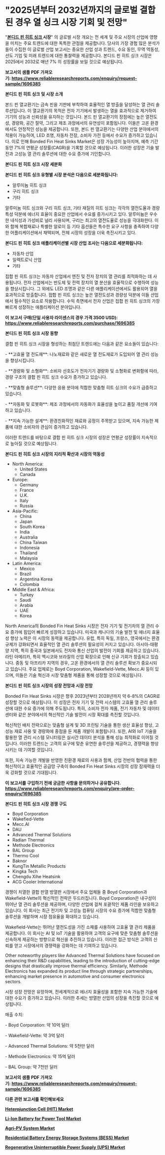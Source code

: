 <p><h1>"2025년부터 2032년까지의 글로벌 결합된 경우 열 싱크 시장 기회 및 전망"</h1></p><p>"<strong><a href="https://www.reliableresearchreports.com/bonded-fin-heat-sinks-r1696385?utm_campaign=106&utm_medium=7&utm_source=Github&utm_content=ia&utm_term=14022025&utm_id=bonded-fin-heat-sinks">본디드 핀 히트 싱크&nbsp;</a></strong><strong>시장</strong>" 의 글로벌 시장 개요는 전 세계 및 주요 시장의 산업에 영향을 미치는 주요 트렌드에 대한 독특한 관점을 제공합니다. 당사의 가장 경험 많은 분석가들이 수집한 이 글로벌 산업 보고서는 중요한 산업 성과 트렌드, 수요 동인, 무역 역동성, 선도 기업 및 미래 트렌드에 대한 통찰력을 제공합니다. 본디드 핀 히트 싱크 시장은 2025에서 2032로 매년 7% 의 성장률을 보일 것으로 예상됩니다.&nbsp;</p>
<p><strong>보고서의 샘플 PDF 가져오기:&nbsp;<a href="https://www.reliableresearchreports.com/enquiry/request-sample/1696385?utm_campaign=106&utm_medium=7&utm_source=Github&utm_content=ia&utm_term=14022025&utm_id=bonded-fin-heat-sinks">https://www.reliableresearchreports.com/enquiry/request-sample/1696385</a></strong></p>
<p><strong>본디드 핀 히트 싱크 및 시장 소개</strong></p>
<p><p>본드 핀 열교환기는 금속 핀을 기판에 부착하여 효율적인 열 방출을 달성하는 열 관리 솔루션입니다. 이 열교환기의 목적은 전자 기기에서 발생하는 열을 효과적으로 제거하여 기기의 성능과 신뢰성을 유지하는 것입니다. 본드 핀 열교환기의 장점에는 높은 열전도성, 경량화, 공간 절약, 그리고 제조 과정에서의 유연성이 포함됩니다. 이들은 고온 환경에서도 안정적인 성능을 제공합니다. 또한, 본드 핀 열교환기는 다양한 산업 분야에서의 적용이 가능하여, LED 조명, 자동차 전장, 소비자 가전 등에서 수요가 증가하고 있습니다. 이로 인해 Bonded Fin Heat Sinks Market은 성장 가능성이 높아지며, 예측 기간 동안 7%의 연평균 성장률(CAGR)을 기록할 것으로 예상됩니다. 이러한 성장은 기술 발전과 고성능 열 관리 솔루션에 대한 수요 증가에 기인합니다.</p></p>
<p><strong>본디드 핀 히트 싱크 시장 세분화</strong></p>
<p><strong>본디드 핀 히트 싱크 유형별 시장 분석은 다음으로 세분화됩니다:</strong></p>
<p><ul><li>알루미늄 히트 싱크</li><li>구리 히트 싱크</li><li>기타</li></ul></p>
<p><p>알루미늄 히트 싱크와 구리 히트 싱크, 기타 재질의 히트 싱크는 각각의 열전도율과 경량 특성 덕분에 에너지 효율이 중요한 산업에서 수요를 증가시키고 있다. 알루미늄은 우수한 내식성과 가성비로 널리 사용되며, 구리는 최고의 열전도율로 성능을 극대화한다. 이와 함께 복합재료나 특별한 알로이 등 기타 옵션들은 특수한 요구 사항을 충족하여 다양한 어플리케이션에서 채택되며, 전체 시장의 성장을 더욱 촉진시키고 있다.</p></p>
<p><strong>본디드 핀 히트 싱크 애플리케이션별 시장 산업 조사는 다음으로 세분화됩니다:</strong></p>
<p><ul><li>자동차 산업</li><li>일렉트로닉 산업</li><li>기타</li></ul></p>
<p><p>접합 핀 히트 싱크는 자동차 산업에서 엔진 및 전자 장치의 열 관리를 최적화하는 데 사용됩니다. 전자 산업에서는 반도체 및 전력 장치의 열 분산을 효율적으로 수행하여 성능을 향상시킵니다. 그 외에도 LED 조명과 같은 다른 애플리케이션에서도 활용되어 열을 효과적으로 방출합니다. 접합 핀 히트 싱크는 높은 열전도성과 경량성 덕분에 이들 산업에서 필수적인 요소로 작용합니다. 수익 측면에서 전자 산업은 접합 핀 히트 싱크의 가장 빠르게 성장하는 애플리케이션 분야입니다.</p></p>
<p><strong>이 보고서 구매(단일 사용자 라이센스의 경우 가격 3500 USD): <a href="https://www.reliableresearchreports.com/purchase/1696385?utm_campaign=106&utm_medium=7&utm_source=Github&utm_content=ia&utm_term=14022025&utm_id=bonded-fin-heat-sinks">https://www.reliableresearchreports.com/purchase/1696385</a></strong></p>
<p><strong>본디드 핀 히트 싱크 시장 동향</strong></p>
<p><p>결합 핀 히트 싱크 시장을 형성하는 최첨단 트렌드에는 다음과 같은 요소들이 있습니다:</p><p>- **고효율 열 전도재**: 나노재료와 같은 새로운 열 전도재료가 도입되어 열 관리 성능을 향상시킵니다.</p><p>- **경량화 및 소형화**: 소비자 선호도가 전자기기 경량화 및 소형화로 변화함에 따라, 경량 구조의 결합 핀 히트 싱크 수요가 증가하고 있습니다.</p><p>- **맞춤형 솔루션**: 다양한 응용 분야에 적합한 맞춤형 히트 싱크의 수요가 급증하고 있습니다.</p><p>- **자동화 및 로봇화**: 제조 과정에서의 자동화가 효율성을 높이고 품질 개선에 기여하고 있습니다.</p><p>- **지속 가능한 설계**: 환경친화적인 재료와 공정이 주목받고 있으며, 지속 가능한 제품에 대한 소비자의 관심이 증가하고 있습니다.</p><p>이러한 트렌드를 바탕으로 결합 핀 히트 싱크 시장의 성장은 연평균 성장률이 지속적으로 높아질 것으로 예상됩니다.</p></p>
<p><strong>본디드 핀 히트 싱크 시장의 지리적 확산과 시장의 역동성</strong></p>
<p><ul>
    <li>
        North America:
        <ul>
            <li>United States</li>
            <li>Canada</li>
        </ul>
    </li>
    <li>
        Europe:
        <ul>
            <li>Germany</li>
            <li>France</li>
            <li>U.K.</li>
            <li>Italy</li>
            <li>Russia</li>
        </ul>
    </li>
    <li>
        Asia-Pacific:
        <ul>
            <li>China</li>
            <li>Japan</li>
            <li>South Korea</li>
            <li>India</li>
            <li>Australia</li>
            <li>China Taiwan</li>
            <li>Indonesia</li>
            <li>Thailand</li>
            <li>Malaysia</li>
        </ul>
    </li>
    <li>
        Latin America:
        <ul>
            <li>Mexico</li>
            <li>Brazil</li>
            <li>Argentina Korea</li>
            <li>Colombia</li>
        </ul>
    </li>
    <li>
        Middle East & Africa:
        <ul>
            <li>Turkey</li>
            <li>Saudi</li>
            <li>Arabia</li>
            <li>UAE</li>
            <li>Korea</li>
        </ul>
    </li>
    </ul></p>
<p><p>North America의 Bonded Fin Heat Sinks 시장은 전자 기기 및 전기차의 열 관리 수요 증가에 힘입어 빠르게 성장하고 있습니다. 미국과 캐나다의 기술 발전 및 에너지 효율성 향상 노력은 이 시장의 동력을 제공합니다. 유럽, 특히 독일, 프랑스, 영국에서는 환경 규제가 강화되면서 효율적인 열 관리 솔루션의 필요성이 커지고 있습니다. 아시아-태평양 지역, 특히 중국과 일본에서도 전자와 통신 산업의 발전이 기회를 제공하고 있습니다. 라틴 아메리카, 특히 멕시코와 브라질의 산업 확장으로 인해 신규 기회가 창출되고 있습니다. 중동 및 아프리카 지역의 경우, 고온 환경에서의 열 관리 솔루션 확보가 중요시되고 있습니다. 주요 업체로는 Boyd Corporation, Wakefield-Vette, Mecc.Al 등이 있으며, 이들은 기술 혁신과 시장 맞춤형 제품을 통해 성장할 것으로 예상됩니다.</p></p>
<p><strong>본디드 핀 히트 싱크 시장의 성장 전망과 시장 전망</strong></p>
<p><p>Bonded Fin Heat Sinks 시장은 향후 2023년부터 2028년까지 약 6-8%의 CAGR로 성장할 것으로 예상됩니다. 이 성장은 전자 기기 및 전력 시스템의 고효율 열 관리 솔루션에 대한 수요 증가에 의해 주도됩니다. 특히, 소비자 전자 제품, 전기 자동차 및 데이터 센터와 같은 분야에서의 혁신적인 기술 발전이 시장 확대를 촉진할 것입니다.</p><p>혁신적인 배치 전략으로는 맞춤형 설계 및 3D 프린팅 기술을 통한 생산 효율성 향상, 고성능 재료 사용 및 경량화에 중점을 둔 제품 개발이 포함됩니다. 또한, AI와 IoT 기술을 활용한 열 관리 시스템 모니터링은 실시간 데이터 분석을 통해 성능 최적화로 이어질 것입니다. 이러한 트렌드는 고객의 요구에 맞춘 유연한 솔루션을 제공하고, 경쟁력을 향상시키는 데 기여할 것입니다.</p><p>또한, 지속 가능한 개발을 반영한 친환경 재료의 사용과 함께, 산업 전반의 협력을 통한 혁신적이고 효율적인 공급망 구축이 Bonded Fin Heat Sinks 시장의 성장 잠재력을 더욱 강화할 것으로 기대됩니다.</p></p>
<p><strong>이 보고서를 구입하기 전에 궁금한 사항을 문의하거나 공유합니다. <a href="https://www.reliableresearchreports.com/enquiry/pre-order-enquiry/1696385?utm_campaign=106&utm_medium=7&utm_source=Github&utm_content=ia&utm_term=14022025&utm_id=bonded-fin-heat-sinks">https://www.reliableresearchreports.com/enquiry/pre-order-enquiry/1696385</a></strong></p>
<p><strong>본디드 핀 히트 싱크 시장 경쟁 구도</strong></p>
<p><ul><li>Boyd Corporation</li><li>Wakefied-Vette</li><li>Mecc.Al</li><li>DAU</li><li>Advanced Thermal Solutions</li><li>Radian Thermal</li><li>Methode Electronics</li><li>BAL Group</li><li>Thermo Cool</li><li>Baknor</li><li>KungTin Metallic Products</li><li>Kingka Tech</li><li>Chengdu Xihe Heatsink</li><li>ACG Cooler International</li></ul></p>
<p><p>경쟁이 치열한 결합 판열 방열판 시장에서 주요 업체들 중 Boyd Corporation과 Wakefield-Vette의 혁신적인 전략은 두드러집니다. Boyd Corporation은 내구성이 뛰어난 열 관리 솔루션을 제공하며, 다양한 산업에 걸쳐 포괄적인 제품 라인을 보유하고 있습니다. 이 회사는 최근 전기차 및 고성능 컴퓨팅 시장의 수요 증가에 적합한 맞춤형 솔루션을 개발하며 시장 점유율을 확대하고 있습니다.</p><p>Wakefield-Vette는 뛰어난 열전도성을 가진 소재를 사용하여 고효율 열 관리 제품을 제공합니다. 이 회사는 AI 및 IoT 기술을 활용하여 고객의 요구에 맞춘 맞춤형 솔루션을 신속하게 제공하는 방향으로 혁신을 추진하고 있습니다. 이러한 접근 방식은 고객의 신뢰를 얻고 시장에서의 경쟁력을 강화하는 데 기여하고 있습니다.</p><p>Other noteworthy players like Advanced Thermal Solutions have focused on enhancing their R&D capabilities, leading to the introduction of cutting-edge designs that drastically improve thermal efficiency. Similarly, Methode Electronics has expanded its product line through strategic partnerships, enhancing market presence in automotive and consumer electronics sectors.</p><p>시장 성장 전망은 유망하며, 전세계적으로 에너지 효율성을 포함한 지속 가능한 기술에 대한 수요가 증가하고 있습니다. 이러한 추세는 방열판 산업의 성장을 촉진할 것으로 예상됩니다.</p><p>매출 수치:</p><p>- Boyd Corporation: 약 10억 달러</p><p>- Wakefield-Vette: 약 3억 달러</p><p>- Advanced Thermal Solutions: 약 5천만 달러</p><p>- Methode Electronics: 약 15억 달러</p><p>- BAL Group: 약 7천만 달러</p></p>
<p><strong>보고서의 샘플 PDF 가져오기:&nbsp;<a href="https://www.reliableresearchreports.com/enquiry/request-sample/1696385?utm_campaign=106&utm_medium=7&utm_source=Github&utm_content=ia&utm_term=14022025&utm_id=bonded-fin-heat-sinks">https://www.reliableresearchreports.com/enquiry/request-sample/1696385</a></strong></p>
<p><strong></strong></p>
<p><strong></strong></p>
<p><strong></strong></p>
<p><strong></strong></p>
<p><strong>다른 관련 보고서를 확인해보세요</strong></p>
<p><strong><p><a href="https://github.com/saroarmaicky/Market-Research-Report-List-1/blob/main/heterojunction-cell-hit-market.md?utm_campaign=106&utm_medium=7&utm_source=Github&utm_content=ia&utm_term=14022025&utm_id=bonded-fin-heat-sinks">Heterojunction Cell (HIT) Market</a></p><p><a href="https://github.com/klaassenmackenzie6/Market-Research-Report-List-1/blob/main/li-ion-battery-for-power-tool-market.md?utm_campaign=106&utm_medium=7&utm_source=Github&utm_content=ia&utm_term=14022025&utm_id=bonded-fin-heat-sinks">Li-Ion Battery for Power Tool Market</a></p><p><a href="https://github.com/saoutiguarro/Market-Research-Report-List-1/blob/main/agri-pv-system-market.md?utm_campaign=106&utm_medium=7&utm_source=Github&utm_content=ia&utm_term=14022025&utm_id=bonded-fin-heat-sinks">Agri-PV System Market</a></p><p><a href="https://github.com/ahamdyzabira4/Market-Research-Report-List-1/blob/main/residential-battery-energy-storage-systems-bess-market.md?utm_campaign=106&utm_medium=7&utm_source=Github&utm_content=ia&utm_term=14022025&utm_id=bonded-fin-heat-sinks">Residential Battery Energy Storage Systems (BESS) Market</a></p><p><a href="https://github.com/jenithschijf/Market-Research-Report-List-1/blob/main/regenerative-uninterruptible-power-supply-ups-market.md?utm_campaign=106&utm_medium=7&utm_source=Github&utm_content=ia&utm_term=14022025&utm_id=bonded-fin-heat-sinks">Regenerative Uninterruptible Power Supply (UPS) Market</a></p></strong></p>
<p></p>